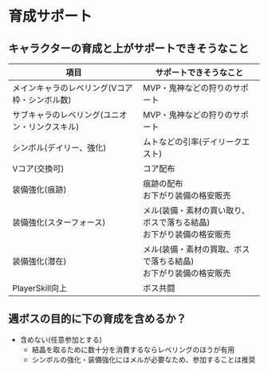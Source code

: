 
# 育成サポート

## キャラクターの育成と上がサポートできそうなこと

| 項目 | サポートできそうなこと |
| --- | --- |
| メインキャラのレベリング(Vコア枠・シンボル数) | MVP・鬼神などの狩りのサポート |
| サブキャラのレベリング(ユニオン・リンクスキル) | MVP・鬼神などの狩りのサポート |
| シンボル(デイリー、強化) | ムトなどの引率(デイリークエスト) |
| Vコア(交換可) | コア配布 |
| 装備強化(痕跡) | 痕跡の配布<br>お下がり装備の格安販売 |
| 装備強化(スターフォース) | メル(装備・素材の買い取り、ボスで落ちる結晶)<br>お下がり装備の格安販売 |
| 装備強化(潜在) | メル(装備・素材の買取、ボスで落ちる結晶)<br>お下がり装備の格安販売 |
| PlayerSkill向上 | ボス共闘 |

## 週ボスの目的に下の育成を含めるか？

* 含めない(任意参加とする)
	* 結晶を取るために数十分を消費するならレベリングのほうが有用
	* シンボルの強化・装備強化にはメルが必要なため、参加することは推奨
